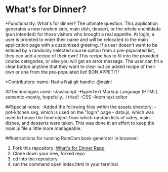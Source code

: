 # What's for Dinner?
*Functionality:
  What's for dinner? The ultimate question. This application generates a new random side, main dish, dessert, or the whole enchildada (pun intended) for those visitors who brought a real appetite. At login, a user is promted to enter their name and will be relocated to the main application page with a customized greeting. If a user doesn't want to be enticed by a randomly selected course option from a pre-populated list, they can add a recipe of their own! This recipe has to fit into the provided course categories, or else you will get an error message. The user can hit a clear button anytime that they want to clear out an added recipe of their own or one from the pre-populated list! BON APPETIT!

*Contributers:
    name: Nadia Naji
    git handle: @najinl

##Technologies used:
  -Javascript
  -HyperText Markup Language (HTML), semantic-mostly, hopefully...I tried!
  -CSS
  -Atom text editor

##Special notes:
  -Added the following files within the assets directory:
    - pot-kitchen.svg, which is used on the "login" page
    - data.js, which was used to house the food object from which random lists of sides, main dishes, and desserts were taken. This was done in an effort to keep the main.js file a little more manageable.

##Instructions for running RomCom book generator in browser:
1. Fork this repository: [What's for Dinner Repo](https://github.com/najinl/whats-for-dinner)
2. Clone down your new, forked repo
3. cd into the repository
4. run the command open index.html in your terminal
